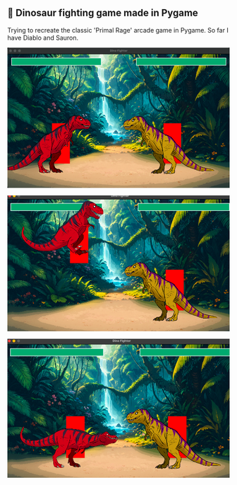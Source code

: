 ## 🦖 Dinosaur fighting game made in Pygame 

Trying to recreate the classic 'Primal Rage' arcade game in Pygame.
So far I have Diablo and Sauron.

![screenshot 1](images/1.png)

![screenshot 2](images/2.png)

![screenshot 3](images/3.png)

